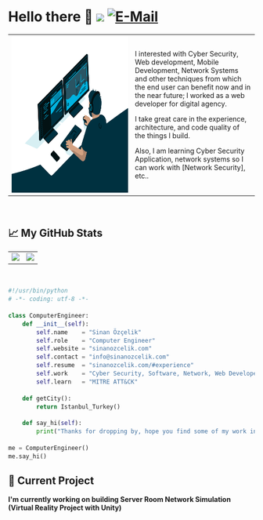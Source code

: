 # Hello there 👋 ![](https://komarev.com/ghpvc/?username=sinanozcelik1&color=blue&style=flat-square) [![E-Mail](https://img.shields.io/badge/email-reveal-2a8?style=flat-square&logo=gmail&logoColor=red)](mailto:info@sinanozcelik.com)

<table width="100%"> 
  <tr>
    <td width="50%">
       <img alt="Code" src="code.gif" width="500" height="320" />
    </td>
    <td width="50%">
      <p>I interested with Cyber Security, Web development, Mobile Development, Network Systems and other techniques from which the end user can benefit now and in the near future; I worked as a web developer for digital agency.</p><p>I take great care in the experience, architecture, and code quality of the things I build.</p><p>Also, I am learning Cyber Security Application, network systems so I can work with [Network Security], etc..</p>
    </td>
  </tr>
</table>
<br/>

## 📈 My GitHub Stats 
<table width="100%"> 
  <tr>
    <td width="50%">
      <img src="https://github-readme-stats.vercel.app/api?username=sinanozcelik1&show_icons=true&theme=gruvbox">
    </td>
    <td width="50%">
      <img src="https://github-readme-stats.vercel.app/api/top-langs?username=sinanozcelik1&layout=compact&theme=gruvbox&hide=jupyter%20notebook,html&langs_count=6">
    </td>
  </tr>
</table>

<br/>

```python
#!/usr/bin/python
# -*- coding: utf-8 -*-

class ComputerEngineer:
    def __init__(self):
        self.name    = "Sinan Özçelik"
        self.role    = "Computer Engineer"
        self.website = "sinanozcelik.com"
        self.contact = "info@sinanozcelik.com"
        self.resume  = "sinanozcelik.com/#experience"
        self.work    = "Cyber Security, Software, Network, Web Developer"
        self.learn   = "MITRE ATT&CK"
    
    def getCity():
        return Istanbul_Turkey()

    def say_hi(self):
        print("Thanks for dropping by, hope you find some of my work interesting.")

me = ComputerEngineer()
me.say_hi()
```

## 📔 Current Project
**I'm currently working on building Server Room Network Simulation (Virtual Reality Project with Unity)**